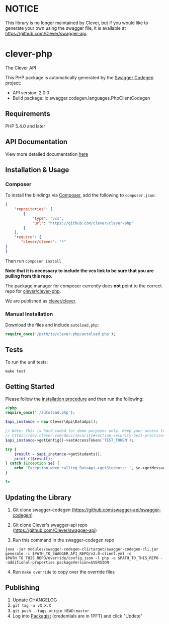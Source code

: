 # NOTICE
This library is no longer maintained by Clever, but if you would like to generate your own using the swagger file, it is available at https://github.com/Clever/swagger-api.

# clever-php
The Clever API

This PHP package is automatically generated by the [Swagger Codegen](https://github.com/swagger-api/swagger-codegen) project:

- API version: 2.0.0
- Build package: io.swagger.codegen.languages.PhpClientCodegen

## Requirements

PHP 5.4.0 and later

## API Documentation
View more detailed documentation [here](docs/README.md)

## Installation & Usage
### Composer

To install the bindings via [Composer](http://getcomposer.org/), add the following to `composer.json`:

```json
{
    "repositories": [
        {
            "type": "vcs",
            "url": "https://github.com/clever/clever-php"
        }
    ],
    "require": {
       "clever/clever": "*"
}
}
```

Then run `composer install`

**Note that it is necessary to include the vcs link to be sure that you are pulling from this repo.**

The package manager for composer currently does **not** point to the correct repo for [clever/clever-php](https://packagist.org/packages/clever/clever-php).

We are published as [clever/clever](https://packagist.org/packages/clever/clever).

### Manual Installation

Download the files and include `autoload.php`:

```php
require_once('/path/to/clever-php/autoload.php');
```

## Tests

To run the unit tests:

```
make test
```

## Getting Started

Please follow the [installation procedure](#installation--usage) and then run the following:

```php
<?php
require_once('./autoload.php');

$api_instance = new Clever\Api\DataApi();

// Note: This is hard coded for demo purposes only. Keep your access tokens secret!
// https://dev.clever.com/docs/security#section-security-best-practices
$api_instance->getConfig()->setAccessToken('TEST_TOKEN');

try {
    $result = $api_instance->getStudents();
    print_r($result);
} catch (Exception $e) {
    echo 'Exception when calling DataApi->getStudents: ', $e->getMessage(), PHP_EOL;
}

?>
```

## Updating the Library

1. Git clone swagger-codegen (https://github.com/swagger-api/swagger-codegen)

2. Git clone Clever's swagger-api repo (https://github.com/Clever/swagger-api)

3. Run this command in the swagger-codegen repo
```
java -jar modules/swagger-codegen-cli/target/swagger-codegen-cli.jar generate -i $PATH_TO_SWAGGER_API_REPO/v2.0-client.yml -c $PATH_TO_THIS_REPO/override/config.json -l php -o $PATH_TO_THIS_REPO --additional-properties packageVersion=$VERSION
```

4. Run `make override` to copy over the override files

## Publishing

1. Update CHANGELOG
1. `git tag -a vX.X.X`
1. `git push --tags origin HEAD:master`
1. Log into [Packagist](https://packagist.org/packages/clever/clever) (credentials are in 1PFT) and click "Update"
